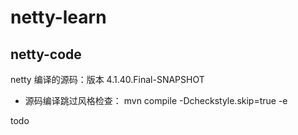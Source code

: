 # netty-learn

## netty-code

netty 编译的源码：版本 4.1.40.Final-SNAPSHOT

- 源码编译跳过风格检查： mvn compile -Dcheckstyle.skip=true -e

todo